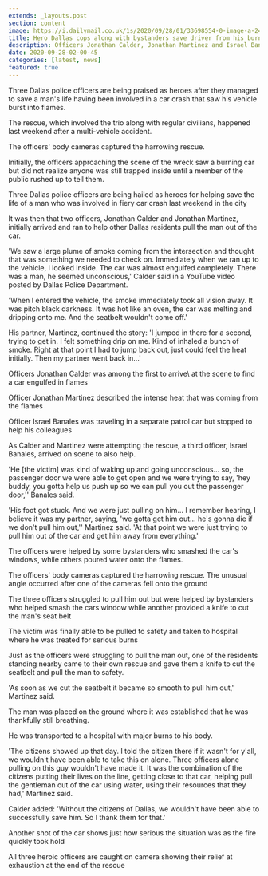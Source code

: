 ```yaml
---
extends: _layouts.post
section: content
image: https://i.dailymail.co.uk/1s/2020/09/28/01/33698554-0-image-a-24_1601253216864.jpg 
title: Hero Dallas cops along with bystanders save driver from his burning vehicle after fiery crash 
description: Officers Jonathan Calder, Jonathan Martinez and Israel Banales arrived at the scene of the crash in Dallas, Texas to find a car engulfed in flames. Along with bystanders they pulled the man to safety. 
date: 2020-09-28-02-00-45 
categories: [latest, news] 
featured: true 
--- 
```

Three Dallas police officers are being praised as heroes after they managed to save a man's life having been involved in a car crash that saw his vehicle burst into flames.

The rescue, which involved the trio along with regular civilians, happened last weekend after a multi-vehicle accident.

The officers' body cameras captured the harrowing rescue.

Initially, the officers approaching the scene of the wreck saw a burning car but did not realize anyone was still trapped inside until a member of the public rushed up to tell them.

Three Dallas police officers are being hailed as heroes for helping save the life of a man who was involved in fiery car crash last weekend in the city

It was then that two officers, Jonathan Calder and Jonathan Martinez, initially arrived and ran to help other Dallas residents pull the man out of the car. 

'We saw a large plume of smoke coming from the intersection and thought that was something we needed to check on. Immediately when we ran up to the vehicle, I looked inside. The car was almost engulfed completely. There was a man, he seemed unconscious,' Calder said in a YouTube video posted by Dallas Police Department.

'When I entered the vehicle, the smoke immediately took all vision away. It was pitch black darkness. It was hot like an oven, the car was melting and dripping onto me. And the seatbelt wouldn't come off.'

His partner, Martinez, continued the story: 'I jumped in there for a second, trying to get in. I felt something drip on me. Kind of inhaled a bunch of smoke. Right at that point I had to jump back out, just could feel the heat initially. Then my partner went back in…' 

Officers Jonathan Calder was among the first to arrive\ at the scene to find a car engulfed in flames

Officer Jonathan Martinez described the intense heat that was coming from the flames

Officer Israel Banales was traveling in a separate patrol car but stopped to help his colleagues

As Calder and Martinez were attempting the rescue, a third officer, Israel Banales, arrived on scene to also help. 

'He [the victim] was kind of waking up and going unconscious… so, the passenger door we were able to get open and we were trying to say, 'hey buddy, you gotta help us push up so we can pull you out the passenger door,'' Banales said. 

'His foot got stuck. And we were just pulling on him… I remember hearing, I believe it was my partner, saying, 'we gotta get him out… he's gonna die if we don't pull him out,'' Martinez said. 'At that point we were just trying to pull him out of the car and get him away from everything.' 

The officers were helped by some bystanders who smashed the car's windows, while others poured water onto the flames. 

The officers' body cameras captured the harrowing rescue. The unusual angle occurred after one of the cameras fell onto the ground 

The three officers struggled to pull him out but were helped by bystanders who helped smash the cars window while another provided a knife to cut the man's seat belt

The victim was finally able to be pulled to safety and taken to hospital where he was treated for serious burns

Just as the officers were struggling to pull the man out, one of the residents standing nearby came to their own rescue and gave them a knife to cut the seatbelt and pull the man to safety.

'As soon as we cut the seatbelt it became so smooth to pull him out,' Martinez said\.

The man was placed on the ground where it was established that he was thankfully still breathing.

He was transported to a hospital with major burns to his body. 

'The citizens showed up that day. I told the citizen there if it wasn't for y'all, we wouldn't have been able to take this on alone. Three officers alone pulling on this guy wouldn't have made it. It was the combination of the citizens putting their lives on the line, getting close to that car, helping pull the gentleman out of the car using water, using their resources that they had,' Martinez said. 

Calder added: 'Without the citizens of Dallas, we wouldn't have been able to successfully save him. So I thank them for that.'

Another shot of the car shows just how serious the situation was as the fire quickly took hold

All three heroic officers are caught on camera showing their relief at exhaustion at the end of the rescue

